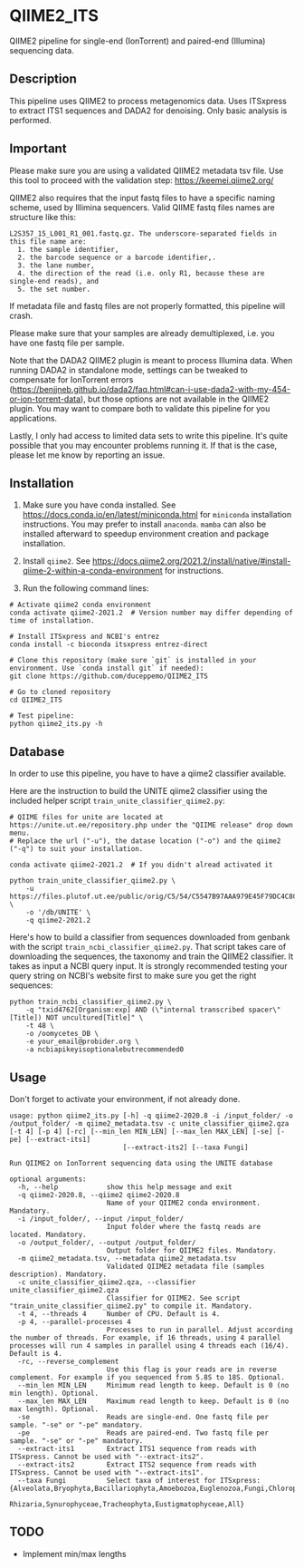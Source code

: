 # QIIME2_ITS
QIIME2 pipeline for single-end (IonTorrent) and paired-end (Illumina) sequencing data.

## Description
This pipeline uses QIIME2 to process metagenomics data. Uses ITSxpress to extract ITS1 sequences and DADA2 for denoising. Only basic analysis is performed.

## Important
Please make sure you are using a validated QIIME2 metadata tsv file. Use this tool to proceed with the validation step:
https://keemei.qiime2.org/

QIIME2 also requires that the input fastq files to have a specific naming scheme, used by Illimina sequencers. Valid QIIME fastq files names are structure like this:
```
L2S357_15_L001_R1_001.fastq.gz. The underscore-separated fields in this file name are:
  1. the sample identifier,
  2. the barcode sequence or a barcode identifier,.
  3. the lane number,
  4. the direction of the read (i.e. only R1, because these are single-end reads), and
  5. the set number.
```
If metadata file and fastq files are not properly formatted, this pipeline will crash.

Please make sure that your samples are already demultiplexed, i.e. you have one fastq file per sample.

Note that the DADA2 QIIME2 plugin is meant to process Illumina data. When running DADA2 in standalone mode, settings can be tweaked to compensate for IonTorrent errors (https://benjjneb.github.io/dada2/faq.html#can-i-use-dada2-with-my-454-or-ion-torrent-data), but those options are not available in the QIIME2 plugin. You may want to compare both to validate this pipeline for you applications.

Lastly, I only had access to limited data sets to write this pipeline. It's quite possible that you may encounter problems running it. If that is the case, please let me know by reporting an issue.
## Installation

1. Make sure you have conda installed. See https://docs.conda.io/en/latest/miniconda.html for `miniconda` installation instructions. You may prefer to install `anaconda`. `mamba` can also be installed afterward to speedup environment creation and package installation.

2. Install `qiime2`. See https://docs.qiime2.org/2021.2/install/native/#install-qiime-2-within-a-conda-environment for instructions.
3. Run the following command lines:
```
# Activate qiime2 conda environment
conda activate qiime2-2021.2  # Version number may differ depending of time of installation.

# Install ITSxpress and NCBI's entrez
conda install -c bioconda itsxpress entrez-direct

# Clone this repository (make sure `git` is installed in your environment. Use `conda install git` if needed):
git clone https://github.com/duceppemo/QIIME2_ITS

# Go to cloned repository
cd QIIME2_ITS

# Test pipeline:
python qiime2_its.py -h
```
## Database
In order to use this pipeline, you have to have a qiime2 classifier available.

Here are the instruction to build the UNITE qiime2 classifier using the included helper script `train_unite_classifier_qiime2.py`:
```
# QIIME files for unite are located at https://unite.ut.ee/repository.php under the "QIIME release" drop down menu.
# Replace the url ("-u"), the datase location ("-o") and the qiime2 ("-q") to suit your installation.

conda activate qiime2-2021.2  # If you didn't alread activated it

python train_unite_classifier_qiime2.py \
    -u https://files.plutof.ut.ee/public/orig/C5/54/C5547B97AAA979E45F79DC4C8C4B12113389343D7588716B5AD330F8BDB300C9.tgz \
    -o '/db/UNITE' \
    -q qiime2-2021.2
```

Here's how to build a classifier from sequences downloaded from genbank with the script `train_ncbi_classifier_qiime2.py`. That script takes care of downloading the sequences, the taxonomy and train the QIIME2 classifier. It takes as input a NCBI query input. It is strongly recommended testing your query string on NCBI's website first to make sure you get the right sequences:
```
python train_ncbi_classifier_qiime2.py \
    -q "txid4762[Organism:exp] AND (\"internal transcribed spacer\"[Title]) NOT uncultured[Title]" \
    -t 48 \
    -o /oomycetes_DB \
    -e your_email@probider.org \
    -a ncbiapikeyisoptionalebutrecommended0
```
## Usage
Don't forget to activate your environment, if not already done.
```
usage: python qiime2_its.py [-h] -q qiime2-2020.8 -i /input_folder/ -o /output_folder/ -m qiime2_metadata.tsv -c unite_classifier_qiime2.qza [-t 4] [-p 4] [-rc] [--min_len MIN_LEN] [--max_len MAX_LEN] [-se] [-pe] [--extract-its1]
                            [--extract-its2] [--taxa Fungi]

Run QIIME2 on IonTorrent sequencing data using the UNITE database

optional arguments:
  -h, --help            show this help message and exit
  -q qiime2-2020.8, --qiime2 qiime2-2020.8
                        Name of your QIIME2 conda environment. Mandatory.
  -i /input_folder/, --input /input_folder/
                        Input folder where the fastq reads are located. Mandatory.
  -o /output_folder/, --output /output_folder/
                        Output folder for QIIME2 files. Mandatory.
  -m qiime2_metadata.tsv, --metadata qiime2_metadata.tsv
                        Validated QIIME2 metadata file (samples description). Mandatory.
  -c unite_classifier_qiime2.qza, --classifier unite_classifier_qiime2.qza
                        Classifier for QIIME2. See script "train_unite_classifier_qiime2.py" to compile it. Mandatory.
  -t 4, --threads 4     Number of CPU. Default is 4.
  -p 4, --parallel-processes 4
                        Processes to run in parallel. Adjust according the number of threads. For example, if 16 threads, using 4 parallel processes will run 4 samples in parallel using 4 threads each (16/4). Default is 4.
  -rc, --reverse_complement
                        Use this flag is your reads are in reverse complement. For example if you sequenced from 5.8S to 18S. Optional.
  --min_len MIN_LEN     Minimum read length to keep. Default is 0 (no min length). Optional.
  --max_len MAX_LEN     Maximum read length to keep. Default is 0 (no max length). Optional.
  -se                   Reads are single-end. One fastq file per sample. "-se" or "-pe" mandatory.
  -pe                   Reads are paired-end. Two fastq file per sample. "-se" or "-pe" mandatory.
  --extract-its1        Extract ITS1 sequence from reads with ITSxpress. Cannot be used with "--extract-its2".
  --extract-its2        Extract ITS2 sequence from reads with ITSxpress. Cannot be used with "--extract-its1".
  --taxa Fungi          Select taxa of interest for ITSxpress: {Alveolata,Bryophyta,Bacillariophyta,Amoebozoa,Euglenozoa,Fungi,Chlorophyta,Rhodophyta,Phaeophyceae,Marchantiophyta,Metazoa,Oomycota,Haptophyceae,Raphidophyceae,
                        Rhizaria,Synurophyceae,Tracheophyta,Eustigmatophyceae,All}
```
## TODO
- Implement min/max lengths
